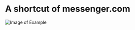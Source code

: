 # A shortcut of messenger.com 
![Image of Example](https://i.gyazo.com/7fab0bccb7c392987ff246e67c630185.jpg)
